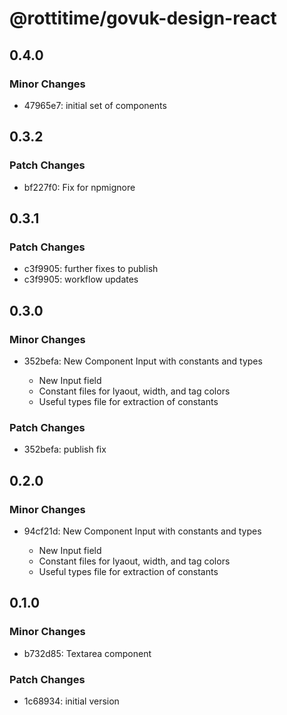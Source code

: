 # @rottitime/govuk-design-react

## 0.4.0

### Minor Changes

- 47965e7: initial set of components

## 0.3.2

### Patch Changes

- bf227f0: Fix for npmignore

## 0.3.1

### Patch Changes

- c3f9905: further fixes to publish
- c3f9905: workflow updates

## 0.3.0

### Minor Changes

- 352befa: New Component Input with constants and types

  - New Input field
  - Constant files for lyaout, width, and tag colors
  - Useful types file for extraction of constants

### Patch Changes

- 352befa: publish fix

## 0.2.0

### Minor Changes

- 94cf21d: New Component Input with constants and types

  - New Input field
  - Constant files for lyaout, width, and tag colors
  - Useful types file for extraction of constants

## 0.1.0

### Minor Changes

- b732d85: Textarea component

### Patch Changes

- 1c68934: initial version
